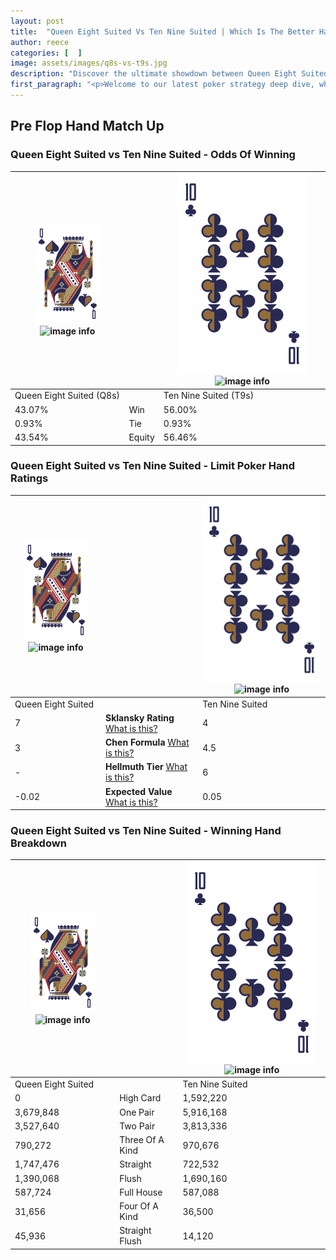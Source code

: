 ```yaml
---
layout: post
title:  "Queen Eight Suited Vs Ten Nine Suited | Which Is The Better Hand In Poker? A Complete Guide"
author: reece
categories: [  ]
image: assets/images/q8s-vs-t9s.jpg
description: "Discover the ultimate showdown between Queen Eight Suited and Ten Nine Suited in poker! Uncover the odds, strategies, and scenarios where one hand triumphs over the other. Get ready to up your poker game with this thrilling analysis."
first_paragraph: "<p>Welcome to our latest poker strategy deep dive, where we're pitting two distinct hands against each other in a high-stakes showdown: Queen Eight Suited vs Ten Nine Suited.</p><p>In the dynamic world of poker, every decision counts, and knowing which hand holds the upper hand is key to your success at the table.</p><p>In this article, we'll dissect these two hands, explore the scenarios where one dominates the other, and equip you with the knowledge to make strategic choices that can tip the odds in your favor.</p><p>Get ready to unravel the intriguing dynamics of these poker hands and elevate your game to new heights.</p>"
---
```




[comment]: # (sp0)

## Pre Flop Hand Match Up

<div class="table hand-ratings" markdown="1"> 



### Queen Eight Suited vs Ten Nine Suited - Odds Of Winning


    
| ![image info](assets/images/hand1/Q.png) ![image info](assets/images/hand1/8s.png) |  | ![image info](assets/images/hand2/T.png) ![image info](assets/images/hand2/9s.png) |
| -------- | -------- | -------- |
| Queen Eight Suited (Q8s) |  | Ten Nine Suited (T9s) |
| 43.07% | Win | 56.00% |
| 0.93% | Tie | 0.93% |
| 43.54% | Equity | 56.46% |




[comment]: # (sp1)



### Queen Eight Suited vs Ten Nine Suited - Limit Poker Hand Ratings


    
| ![image info](assets/images/hand1/Q.png) ![image info](assets/images/hand1/8s.png) |  | ![image info](assets/images/hand2/T.png) ![image info](assets/images/hand2/9s.png) |
| -------- | -------- | -------- |
| Queen Eight Suited |  | Ten Nine Suited |
| 7 | **Sklansky Rating** [What is this?](/sklansky-rating-explained) | 4 |
| 3 | **Chen Formula** [What is this?](/chen-formula-explained) | 4.5 |
| - | **Hellmuth Tier** [What is this?](/Hellmuth-tier-explained) | 6 |
| -0.02 | **Expected Value** [What is this?](/expected-value-explained) | 0.05 |




[comment]: # (sp2)



### Queen Eight Suited vs Ten Nine Suited - Winning Hand Breakdown


    
| ![image info](assets/images/hand1/Q.png) ![image info](assets/images/hand1/8s.png) |  | ![image info](assets/images/hand2/T.png) ![image info](assets/images/hand2/9s.png) |
| -------- | -------- | -------- |
| Queen Eight Suited |  | Ten Nine Suited |
| 0 | High Card | 1,592,220 |
| 3,679,848 | One Pair | 5,916,168 |
| 3,527,640 | Two Pair | 3,813,336 |
| 790,272 | Three Of A Kind | 970,676 |
| 1,747,476 | Straight | 722,532 |
| 1,390,068 | Flush | 1,690,160 |
| 587,724 | Full House | 587,088 |
| 31,656 | Four Of A Kind | 36,500 |
| 45,936 | Straight Flush | 14,120 |




[comment]: # (sp3)



</div>

[comment]: # (sp4)



[comment]: # (sp5)

